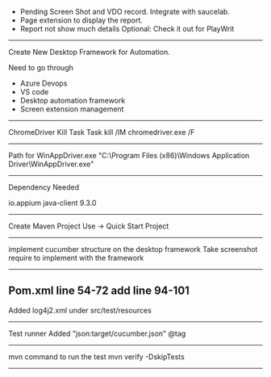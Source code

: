 - Pending Screen Shot and VDO record. Integrate with saucelab.
- Page extension to display the report.
- Report not show much details
Optional: Check it out for PlayWrit
------------------------------------------------------------------
Create New Desktop Framework for Automation.


Need to go through 
- Azure Devops
- VS code
- Desktop automation framework
- Screen extension management

------------------------------------------------------------------

ChromeDriver Kill Task
Task kill /IM chromedriver.exe /F

-------------------------------------------------------------------
Path for WinAppDriver.exe
"C:\Program Files (x86)\Windows Application Driver\WinAppDriver.exe" 

--------------------------------------------------------------------
Dependency Needed
<!-- https://mvnrepository.com/artifact/io.appium/java-client -->
<dependency>
    <groupId>io.appium</groupId>
    <artifactId>java-client</artifactId>
    <version>9.3.0</version>
</dependency>

----------------------------------------------------------------------
Create Maven Project 
Use -> Quick Start Project

----------------------------------------------------------------------
implement cucumber structure on the desktop framework
Take screenshot require to implement with the framework

-------------------------------------------------------------------------
Pom.xml
line 54-72 add
line 94-101
---------------------------------------------------------
Added
log4j2.xml  under src/test/resources

------------------------------------------------------------
Test runner Added
"json:target/cucumber.json"
@tag

--------------------------------------------------------------

mvn command to run the test
mvn verify -DskipTests

--------------------------------------------------------------
